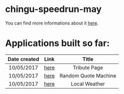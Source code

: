 # chingu-speedrun-may

You can find more informations about it [here](https://github.com/P1xt/chingu-fcc-speedrun-challenge).

# Applications built so far:

| Date created | Link                                                                                        | Title                |
| :----------: | ------------------------------------------------------------------------------------------- | :------------------: |
| 10/05/2017   | [here](https://github.com/florinpop17/chingu-speedrun-may/tree/master/tribute-page)         | Tribute Page         |
| 10/05/2017   | [here](https://github.com/florinpop17/chingu-speedrun-may/tree/master/random-quote-machine) | Random Quote Machine |
| 10/05/2017   | [here](https://github.com/florinpop17/chingu-speedrun-may/tree/master/local-weather)        | Local Weather        |
